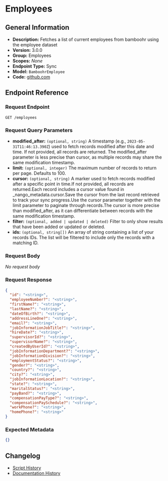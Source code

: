 <!-- BEGIN GENERATED CONTENT -->
# Employees

## General Information

- **Description:** Fetches a list of current employees from bamboohr using the employee dataset
- **Version:** 3.0.0
- **Group:** Employees
- **Scopes:** _None_
- **Endpoint Type:** Sync
- **Model:** `BamboohrEmployee`
- **Code:** [github.com](https://github.com/NangoHQ/integration-templates/tree/main/integrations/bamboohr-basic/syncs/employees.ts)


## Endpoint Reference

### Request Endpoint

`GET /employees`

### Request Query Parameters

- **modified_after:** `(optional, string)` A timestamp (e.g., `2023-05-31T11:46:13.390Z`) used to fetch records modified after this date and time. If not provided, all records are returned. The modified_after parameter is less precise than cursor, as multiple records may share the same modification timestamp.
- **limit:** `(optional, integer)` The maximum number of records to return per page. Defaults to 100.
- **cursor:** `(optional, string)` A marker used to fetch records modified after a specific point in time.If not provided, all records are returned.Each record includes a cursor value found in _nango_metadata.cursor.Save the cursor from the last record retrieved to track your sync progress.Use the cursor parameter together with the limit parameter to paginate through records.The cursor is more precise than modified_after, as it can differentiate between records with the same modification timestamp.
- **filter:** `(optional, added | updated | deleted)` Filter to only show results that have been added or updated or deleted.
- **ids:** `(optional, string[])` An array of string containing a list of your records IDs. The list will be filtered to include only the records with a matching ID.

### Request Body

_No request body_

### Request Response

```json
{
  "id": "<string>",
  "employeeNumber?": "<string>",
  "firstName?": "<string>",
  "lastName?": "<string>",
  "dateOfBirth?": "<string>",
  "addressLineOne?": "<string>",
  "email?": "<string>",
  "jobInformationJobTitle?": "<string>",
  "hireDate?": "<string>",
  "supervisorId?": "<string>",
  "supervisorName?": "<string>",
  "createdByUserId?": "<string>",
  "jobInformationDepartment?": "<string>",
  "jobInformationDivision?": "<string>",
  "employmentStatus?": "<string>",
  "gender?": "<string>",
  "country?": "<string>",
  "city?": "<string>",
  "jobInformationLocation?": "<string>",
  "state?": "<string>",
  "maritalStatus?": "<string>",
  "payBand?": "<string>",
  "compensationPayType?": "<string>",
  "compensationPaySchedule?": "<string>",
  "workPhone?": "<string>",
  "homePhone?": "<string>"
}
```

### Expected Metadata

```json
{}
```

## Changelog

- [Script History](https://github.com/NangoHQ/integration-templates/commits/main/integrations/bamboohr-basic/syncs/employees.ts)
- [Documentation History](https://github.com/NangoHQ/integration-templates/commits/main/integrations/bamboohr-basic/syncs/employees.md)

<!-- END  GENERATED CONTENT -->


